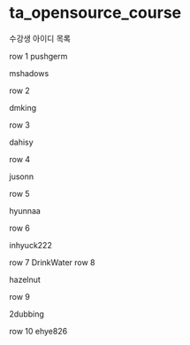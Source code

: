 # ta_opensource_course

수강생 아이디 목록

row 1
pushgerm


mshadows


row 2

dmking

row 3

dahisy

row 4

jusonn

row 5

hyunnaa

row 6

inhyuck222

row 7
DrinkWater
row 8

hazelnut

row 9

2dubbing

row 10
ehye826
